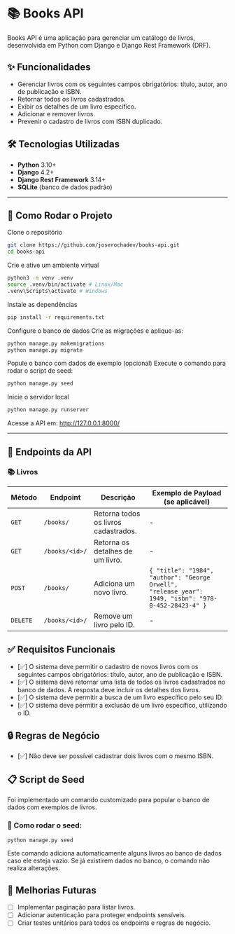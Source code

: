# 📚 Books API

Books API é uma aplicação para gerenciar um catálogo de livros, desenvolvida em Python com Django e Django Rest Framework (DRF).

## ✨ Funcionalidades

- Gerenciar livros com os seguintes campos obrigatórios: título, autor, ano de publicação e ISBN.
- Retornar todos os livros cadastrados.
- Exibir os detalhes de um livro específico.
- Adicionar e remover livros.
- Prevenir o cadastro de livros com ISBN duplicado.

## 🛠️ Tecnologias Utilizadas

- **Python** 3.10+
- **Django** 4.2+
- **Django Rest Framework** 3.14+
- **SQLite** (banco de dados padrão)

---

## 🚀 Como Rodar o Projeto

Clone o repositório

```bash
git clone https://github.com/joserochadev/books-api.git
cd books-api
```

Crie e ative um ambiente virtual

```bash
python3 -m venv .venv
source .venv/bin/activate # Linux/Mac
.venv\Scripts\activate # Windows
```

Instale as dependências

```bash
pip install -r requirements.txt
```

Configure o banco de dados
Crie as migrações e aplique-as:

```bash
python manage.py makemigrations
python manage.py migrate
```

Popule o banco com dados de exemplo (opcional)
Execute o comando para rodar o script de seed:

```bash
python manage.py seed
```

Inicie o servidor local

```bash
python manage.py runserver
```

Acesse a API em: http://127.0.0.1:8000/

---

## 📜 Endpoints da API

### 📚 Livros

| Método   | Endpoint       | Descrição                            | Exemplo de Payload (se aplicável)                                                                   |
| -------- | -------------- | ------------------------------------ | --------------------------------------------------------------------------------------------------- |
| `GET`    | `/books/`      | Retorna todos os livros cadastrados. | -                                                                                                   |
| `GET`    | `/books/<id>/` | Retorna os detalhes de um livro.     | -                                                                                                   |
| `POST`   | `/books/`      | Adiciona um novo livro.              | `{ "title": "1984", "author": "George Orwell", "release_year": 1949, "isbn": "978-0-452-28423-4" }` |
| `DELETE` | `/books/<id>/` | Remove um livro pelo ID.             | -                                                                                                   |

## ✅ Requisitos Funcionais

- [✅] O sistema deve permitir o cadastro de novos livros com os seguintes campos obrigatórios: título, autor, ano de publicação e ISBN.
- [✅] O sistema deve retornar uma lista de todos os livros cadastrados no banco de dados. A resposta deve incluir os detalhes dos livros.
- [✅] O sistema deve permitir a busca de um livro específico pelo seu ID.
- [✅] O sistema deve permitir a exclusão de um livro específico, utilizando o ID.

## 🔒 Regras de Negócio

- [✅] Não deve ser possível cadastrar dois livros com o mesmo ISBN.

## 📋 Script de Seed

Foi implementado um comando customizado para popular o banco de dados com exemplos de livros.

### 🔧 Como rodar o seed:

```bash
python manage.py seed
```

Este comando adiciona automaticamente alguns livros ao banco de dados caso ele esteja vazio. Se já existirem dados no banco, o comando não realiza alterações.

## 🚧 Melhorias Futuras

- [ ] Implementar paginação para listar livros.
- [ ] Adicionar autenticação para proteger endpoints sensíveis.
- [ ] Criar testes unitários para todos os endpoints e regras de negócio.
